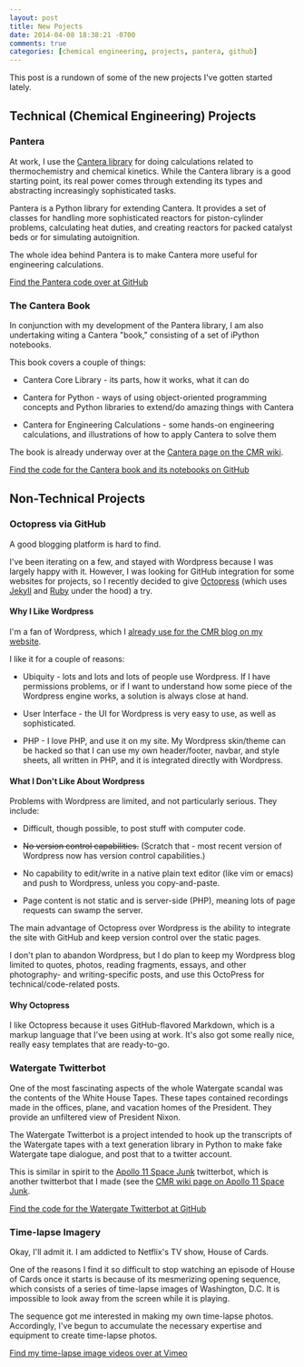 ```yaml
---
layout: post
title: New Pojects
date: 2014-04-08 18:38:21 -0700
comments: true
categories: [chemical engineering, projects, pantera, github]
---
```


This post is a rundown of some of the new projects I've gotten started lately.


## Technical (Chemical Engineering) Projects

### Pantera

At work, I use the [Cantera library](http://code.google.com/p/cantera) for doing calculations related to thermochemistry and
chemical kinetics. While the Cantera library is a good starting point, its real power comes
through extending its types and abstracting increasingly sophisticated tasks.

Pantera is a Python library for extending Cantera. It provides a set of classes for handling
more sophisticated reactors for piston-cylinder problems, calculating heat duties, and
creating reactors for packed catalyst beds or for simulating autoignition. 

The whole idea behind Pantera is to make Cantera more useful for engineering calculations.

[Find the Pantera code over at GitHub](http://www.github.com/charlesreid1/pantera)

### The Cantera Book

In conjunction with my development of the Pantera library, I am also
undertaking witing a Cantera "book," consisting of a set of iPython 
notebooks.

This book covers a couple of things:

* Cantera Core Library - its parts, how it works, what it can do

* Cantera for Python - ways of using object-oriented programming concepts 
  and Python libraries to extend/do amazing things with Cantera

* Cantera for Engineering Calculations - some hands-on engineering 
  calculations, and illustrations of how to apply Cantera to solve them

The book is already underway over at the 
[Cantera page on the CMR wiki](http://www.charlesmartinreid.com/wiki/CanteraOutline).

[Find the code for the Cantera book and its notebooks on GitHub](http://www.github.com/charlesreid1/cantera-book)



## Non-Technical Projects

### Octopress via GitHub

A good blogging platform is hard to find.

I've been iterating on a few, and stayed with Wordpress because I was largely happy with it.
However, I was looking for GitHub integration for some websites for projects, 
so I recently decided to give [Octopress](http://octopress.org/) (which uses [Jekyll](http://jekyllrb.com/) 
and [Ruby](https://www.ruby-lang.org/en/) under the hood) 
a try.

#### Why I Like Wordpress

I'm a fan of Wordpress, which I 
[already use for the CMR blog on my website](http://www.charlesmartinreid.com/wordpress).

I like it for a couple of reasons:

* Ubiquity - lots and lots and lots of people use Wordpress. If I have permissions problems,
  or if I want to understand how some piece of the Wordpress engine works, a solution is always
  close at hand.

* User Interface - the UI for Wordpress is very easy to use, as well as sophisticated.

* PHP - I love PHP, and use it on my site. My Wordpress skin/theme can be hacked so that 
  I can use my own header/footer, navbar, and style sheets, all written in PHP, and it is
  integrated directly with Wordpress.

#### What I Don't Like About Wordpress

Problems with Wordpress are limited, and not particularly serious. They include:

* Difficult, though possible, to post stuff with computer code.

* <s>No version control capabilities.</s> (Scratch that - most recent version of Wordpress now has version control capabilities.)

* No capability to edit/write in a native plain text editor (like vim or emacs) and push to Wordpress, unless you copy-and-paste.

* Page content is not static and is server-side (PHP), meaning lots of page requests can swamp the server.

The main advantage of Octopress over Wordpress is the ability to integrate
the site with GitHub and keep version control over the static pages.

I don't plan to abandon Wordpress, but I do plan to keep my Wordpress blog limited to
quotes, photos, reading fragments, essays, and other photography- and writing-specific posts,
and use this OctoPress for technical/code-related posts.

#### Why Octopress

I like Octopress because it uses GitHub-flavored Markdown, which is a markup language
that I've been using at work. It's also got some really nice, really easy templates that
are ready-to-go.



### Watergate Twitterbot

One of the most fascinating aspects of the whole Watergate scandal was the
contents of the White House Tapes. These tapes contained recordings made in
the offices, plane, and vacation homes of the President. They provide an
unfiltered view of President Nixon.

The Watergate Twitterbot is a project intended to hook up the transcripts
of the Watergate tapes with a text generation library in Python to make
fake Watergate tape dialogue, and post that to a twitter account.

This is similar in spirit to the [Apollo 11 Space Junk](http://www.twitter.com/apollo11junk)
twitterbot, which is another twitterbot that I made (see the
[CMR wiki page on Apollo 11 Space Junk](http://www.charlesmartinreid.com/wiki/Apollo11Junk).

[Find the code for the Watergate Twitterbot at GitHub](http://www.github.com/charlesreid1/watergate)



### Time-lapse Imagery

Okay, I'll admit it. I am addicted to Netflix's TV show, House of Cards.  

One of the reasons I find it so difficult to stop watching an episode of House of Cards 
once it starts is because of its mesmerizing opening sequence, which consists of a series
of time-lapse images of Washington, D.C. It is impossible to look away from the screen
while it is playing.

The sequence got me interested in making my own time-lapse photos. Accordingly, I've
begun to accumulate the necessary expertise and equipment to create time-lapse photos.

[Find my time-lapse image videos over at Vimeo](http://www.charlesmartinreid.com/vimeo)


